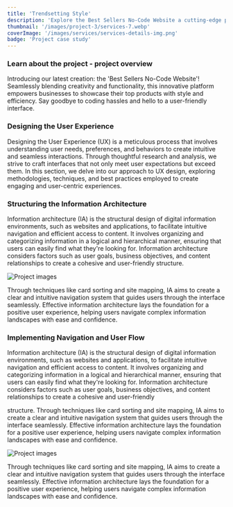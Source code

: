```yaml
---
title: 'Trendsetting Style'
description: 'Explore the Best Sellers No-Code Website a cutting-edge platform that combines creativity and functionality to help businesses showcase their top products effortlessly. No coding required!'
thumbnail: '/images/project-3/services-7.webp'
coverImage: '/images/services/services-details-img.png'
badge: 'Project case study'
---
```


### Learn about the project - project overview

Introducing our latest creation: the 'Best Sellers No-Code Website'! Seamlessly blending creativity and functionality, this innovative platform empowers businesses to showcase their top products with style and efficiency. Say goodbye to coding hassles and hello to a user-friendly interface.

### Designing the User Experience

Designing the User Experience (UX) is a meticulous process that involves understanding user needs, preferences, and behaviors to create intuitive and seamless interactions. Through thoughtful research and analysis, we strive to craft interfaces that not only meet user expectations but exceed them. In this section, we delve into our approach to UX design, exploring methodologies, techniques, and best practices employed to create engaging and user-centric experiences.

### Structuring the Information Architecture

Information architecture (IA) is the structural design of digital information environments, such as websites and applications, to facilitate intuitive navigation and efficient access to content. It involves organizing and categorizing information in a logical and hierarchical manner, ensuring that users can easily find what they're looking for. Information architecture considers factors such as user goals, business objectives, and content relationships to create a cohesive and user-friendly structure.

![Project images](/images/project-details/project-details-button.png)

Through techniques like card sorting and site mapping, IA aims to create a clear and intuitive navigation system that guides users through the interface seamlessly. Effective information architecture lays the foundation for a positive user experience, helping users navigate complex information landscapes with ease and confidence.

### Implementing Navigation and User Flow

Information architecture (IA) is the structural design of digital information environments, such as websites and applications, to facilitate intuitive navigation and efficient access to content. It involves organizing and categorizing information in a logical and hierarchical manner, ensuring that users can easily find what they're looking for. Information architecture considers factors such as user goals, business objectives, and content relationships to create a cohesive and user-friendly

structure. Through techniques like card sorting and site mapping, IA aims to create a clear and intuitive navigation system that guides users through the interface seamlessly. Effective information architecture lays the foundation for a positive user experience, helping users navigate complex information landscapes with ease and confidence.

![Project images](/images/services/business-big.png)

Through techniques like card sorting and site mapping, IA aims to create a clear and intuitive navigation system that guides users through the interface seamlessly. Effective information architecture lays the foundation for a positive user experience, helping users navigate complex information landscapes with ease and confidence.

